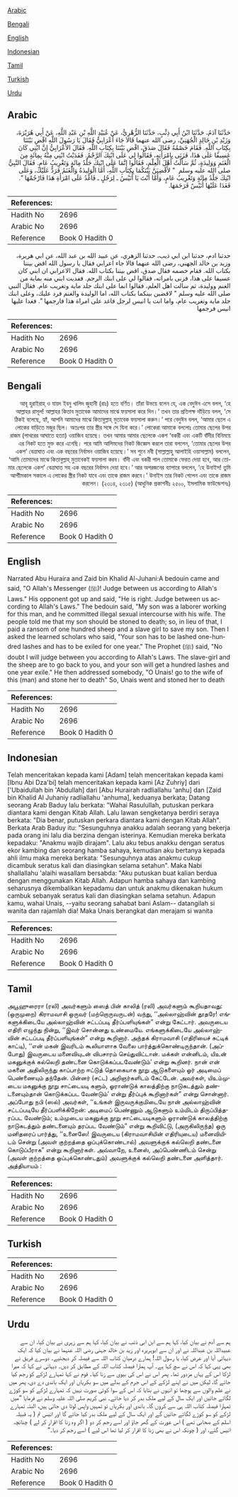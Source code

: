 [Arabic](#arabic)

[Bengali](#bengali)

[English](#english)

[Indonesian](#indonesian)

[Tamil](#tamil)

[Turkish](#turkish)

[Urdu](#urdu)

## Arabic


<div dir="rtl" lang="ar" style={{fontSize:'larger',backgroundColor:'#f8f9fa',padding:20}}>
حَدَّثَنَا آدَمُ، حَدَّثَنَا ابْنُ أَبِي ذِئْبٍ، حَدَّثَنَا الزُّهْرِيُّ، عَنْ عُبَيْدِ اللَّهِ بْنِ عَبْدِ اللَّهِ، عَنْ أَبِي هُرَيْرَةَ، وَزَيْدِ بْنِ خَالِدٍ الْجُهَنِيِّ، رضى الله عنهما قَالاَ جَاءَ أَعْرَابِيٌّ فَقَالَ يَا رَسُولَ اللَّهِ اقْضِ بَيْنَنَا بِكِتَابِ اللَّهِ‏.‏ فَقَامَ خَصْمُهُ فَقَالَ صَدَقَ، اقْضِ بَيْنَنَا بِكِتَابِ اللَّهِ‏.‏ فَقَالَ الأَعْرَابِيُّ إِنَّ ابْنِي كَانَ عَسِيفًا عَلَى هَذَا، فَزَنَى بِامْرَأَتِهِ، فَقَالُوا لِي عَلَى ابْنِكَ الرَّجْمُ‏.‏ فَفَدَيْتُ ابْنِي مِنْهُ بِمِائَةٍ مِنَ الْغَنَمِ وَوَلِيدَةٍ، ثُمَّ سَأَلْتُ أَهْلَ الْعِلْمِ، فَقَالُوا إِنَّمَا عَلَى ابْنِكَ جَلْدُ مِائَةٍ وَتَغْرِيبُ عَامٍ‏.‏ فَقَالَ النَّبِيُّ صلى الله عليه وسلم ‏ "‏ لأَقْضِيَنَّ بَيْنَكُمَا بِكِتَابِ اللَّهِ، أَمَّا الْوَلِيدَةُ وَالْغَنَمُ فَرَدٌّ عَلَيْكَ، وَعَلَى ابْنِكَ جَلْدُ مِائَةٍ وَتَغْرِيبُ عَامٍ، وَأَمَّا أَنْتَ يَا أُنَيْسُ ـ لِرَجُلٍ ـ فَاغْدُ عَلَى امْرَأَةِ هَذَا فَارْجُمْهَا ‏"‏‏.‏ فَغَدَا عَلَيْهَا أُنَيْسٌ فَرَجَمَهَا‏.‏
</div>
<div style={{backgroundColor:'#f8f9fa',padding:20, marginBottom: 10}}><table> <thead> <tr> <th>References:</th> <th></th> </tr> </thead> <tbody><tr><td>Hadith No</td><td>2696</td></tr><tr><td>Arabic No</td><td>2696</td></tr><tr><td>Reference</td><td>Book 0 Hadith 0</td></tr></tbody></table></div>


<div dir="rtl" lang="ar" style={{fontSize:'larger',backgroundColor:'#f8f9fa',padding:20}}>
حدثنا ادم، حدثنا ابن ابي ذيب، حدثنا الزهري، عن عبيد الله بن عبد الله، عن ابي هريرة، وزيد بن خالد الجهني، رضى الله عنهما قالا جاء اعرابي فقال يا رسول الله اقض بيننا بكتاب الله. فقام خصمه فقال صدق، اقض بيننا بكتاب الله. فقال الاعرابي ان ابني كان عسيفا على هذا، فزنى بامراته، فقالوا لي على ابنك الرجم. ففديت ابني منه بماية من الغنم ووليدة، ثم سالت اهل العلم، فقالوا انما على ابنك جلد ماية وتغريب عام. فقال النبي صلى الله عليه وسلم " لاقضين بينكما بكتاب الله، اما الوليدة والغنم فرد عليك، وعلى ابنك جلد ماية وتغريب عام، واما انت يا انيس لرجل فاغد على امراة هذا فارجمها ". فغدا عليها انيس فرجمها
</div>
<div style={{backgroundColor:'#f8f9fa',padding:20, marginBottom: 10}}><table> <thead> <tr> <th>References:</th> <th></th> </tr> </thead> <tbody><tr><td>Hadith No</td><td>2696</td></tr><tr><td>Arabic No</td><td>2696</td></tr><tr><td>Reference</td><td>Book 0 Hadith 0</td></tr></tbody></table></div>

## Bengali


<div dir="rtl" lang="bn" style={{fontSize:'larger',backgroundColor:'#f8f9fa',padding:20}}>
আবূ হুরাইরাহ্ ও যায়দ ইবনু খালিদ জুহানী (রাঃ) হতে বর্ণিত। তাঁরা উভয়ে বলেন যে, এক বেদুঈন এসে বলল, ‘হে আল্লাহর রাসূল! আল্লাহর কিতাব মুতাবেক আমাদের মাঝে ফয়সালা করে দিন।’ তখন তার প্রতিপক্ষ দাঁড়িয়ে বলল, ‘সে ঠিকই বলেছে, হ্যাঁ, আপনি আমাদের মাঝে কিতাবুল্লাহ্ মুতাবেক ফয়সালা করুন।’ পরে বেদুঈন বলল, ‘আমার ছেলে এ লোকের বাড়িতে মজুর ছিল। অতঃপর তার স্ত্রীর সঙ্গে সে যিনা করে।’ লোকেরা আমাকে বললোঃ তোমার ছেলের উপর রাজম (পাথরের আঘাতে হত্যা) ওয়াজিব হয়েছে। তখন আমার আমার ছেলেকে একশ ‘বকরী এবং একটি বাঁদীর বিনিময়ে এর নিকট হতে মুক্ত করে এনেছি। পরে আমি আলিমদের নিকট জিজ্ঞেস করলে তারা বললেন, ‘তোমার ছেলের উপর একশ’ বেত্রাঘাত এবং এক বছরের নির্বাসন ওয়াজিব হয়েছে।’ সব শুনে নবী (সাল্লাল্লাহু আলাইহি ওয়াসাল্লাম) বললেন, ‘আমি তোমাদের মাঝে কিতাবুল্লাহ্ মুতাবেকই ফয়সালা করব। বাঁদী এবং বকরী পাল তোমাকে ফেরত দেয়া হবে, আর তোমার ছেলেকে একশ’ বেত্রাঘাত সহ এক বছরের নির্বাসন দেয়া হবে।’ আর অপরজনের ব্যাপারে বললেন, ‘হে উনাইস! তুমি আগাীমকাল সকালে এ লোকের স্ত্রীর নিকট যাবে এবং তাকে রাজম করবে।’ উনাইস তার নিকট গেলেন এবং তাকে রাজম করলেন। (২৩১৪, ২৩১৫) (আধুনিক প্রকাশনীঃ ২৫০০, ইসলামিক ফাউন্ডেশনঃ)
</div>
<div style={{backgroundColor:'#f8f9fa',padding:20, marginBottom: 10}}><table> <thead> <tr> <th>References:</th> <th></th> </tr> </thead> <tbody><tr><td>Hadith No</td><td>2696</td></tr><tr><td>Arabic No</td><td>2696</td></tr><tr><td>Reference</td><td>Book 0 Hadith 0</td></tr></tbody></table></div>

## English


<div dir="ltr" lang="en" style={{fontSize:'larger',backgroundColor:'#f8f9fa',padding:20}}>
Narrated Abu Huraira and Zaid bin Khalid Al-Juhani:A bedouin came and said, "O Allah's Messenger (ﷺ)! Judge between us according to Allah's Laws." His opponent got up and said, "He is right. Judge between us according to Allah's Laws." The bedouin said, "My son was a laborer working for this man, and he committed illegal sexual intercourse with his wife. The people told me that my son should be stoned to death; so, in lieu of that, I paid a ransom of one hundred sheep and a slave girl to save my son. Then I asked the learned scholars who said, "Your son has to be lashed one-hundred lashes and has to be exiled for one year." The Prophet (ﷺ) said, "No doubt I will judge between you according to Allah's Laws. The slave-girl and the sheep are to go back to you, and your son will get a hundred lashes and one year exile." He then addressed somebody, "O Unais! go to the wife of this (man) and stone her to death" So, Unais went and stoned her to death
</div>
<div style={{backgroundColor:'#f8f9fa',padding:20, marginBottom: 10}}><table> <thead> <tr> <th>References:</th> <th></th> </tr> </thead> <tbody><tr><td>Hadith No</td><td>2696</td></tr><tr><td>Arabic No</td><td>2696</td></tr><tr><td>Reference</td><td>Book 0 Hadith 0</td></tr></tbody></table></div>

## Indonesian


<div dir="ltr" lang="id" style={{fontSize:'larger',backgroundColor:'#f8f9fa',padding:20}}>
Telah menceritakan kepada kami [Adam] telah menceritakan kepada kami [Ibnu Abi Dza'bi] telah menceritakan kepada kami [Az Zuhriy] dari ['Ubaidullah bin 'Abdullah] dari [Abu Hurairah radliallahu 'anhu] dan [Zaid bin Khalid Al Juhaniy radliallahu 'anhuma], keduanya berkata; Datang seorang Arab Baduy lalu berkata: "Wahai Rasulullah, putuskan perkara diantara kami dengan Kitab Allah. Lalu lawan sengketanya berdiri seraya berkata: "Dia benar, putuskan perkara diantara kami dengan Kitab Allah". Berkata Arab Baduy itu: "Sesunguhnya anakku adalah seorang yang bekerja pada orang ini lalu dia berzina dengan isterinya. Kemudian mereka berkata kepadaku: "Anakmu wajib dirajam". Lalu aku tebus anakku dengan seratus ekor kambing dan seorang hamba sahaya, kemudian aku bertanya kepada ahli ilmu maka mereka berkata: "Sesunguhnya atas anakmu cukup dicambuk seratus kali dan diasingkan selama setahun". Maka Nabi shallallahu 'alaihi wasallam bersabda: "Aku putuskan buat kalian berdua dengan menggunakan Kitab Allah. Adapun hamba sahaya dan kambing seharusnya dikembalikan kepadamu dan untuk anakmu dikenakan hukum cambuk sebanyak seratus kali dan diasingkan selama setahun. Adapun kamu, wahai Unais, --yaitu seorang sahabat bani Aslam-- datangilah si wanita dan rajamlah dia! Maka Unais berangkat dan merajam si wanita
</div>
<div style={{backgroundColor:'#f8f9fa',padding:20, marginBottom: 10}}><table> <thead> <tr> <th>References:</th> <th></th> </tr> </thead> <tbody><tr><td>Hadith No</td><td>2696</td></tr><tr><td>Arabic No</td><td>2696</td></tr><tr><td>Reference</td><td>Book 0 Hadith 0</td></tr></tbody></table></div>

## Tamil


<div dir="ltr" lang="ta" style={{fontSize:'larger',backgroundColor:'#f8f9fa',padding:20}}>
அபூஹுரைரா (ரலி) அவர்களும் ஸைத் பின் காலித் (ரலி) அவர்களும் கூறியதாவது: (ஒருமுறை) கிராமவாசி ஒருவர் (மற்றொருவருடன்) வந்து, ‘‘அல்லாஹ்வின் தூதரே! எங்களுக்கிடையே அல்லாஹ்வின் சட்டப்படி தீர்ப்பளியுங்கள்” என்று கேட்டார். அவருடைய எதிரி எழுந்து நின்று, ‘‘இவர் சொன்னது உண்மையே. எங்களுக்கிடையே அல்லாஹ்வின் சட்டப்படி தீர்ப்பளியுங்கள்” என்று கூறினார். அந்தக் கிராமவாசி (எதிரியைச் சுட்டிக் காட்டி), ‘‘என் மகன் இவரிடம் கூலியாளாக வேலை பார்த்துக்கொண்டிருந்தான். (அப்போது) இவருடைய மனைவியுடன் விபசாரம் செய்துவிட்டான். மக்கள் என்னிடம், யிஉன் மகனுக்குக் கல்லெறி தண்டனை கொடுக்கப்படவேண்டும்’ என்று கூறினர். நான் என் மகனை அதிலிருந்து காப்பாற்ற ஈட்டுத் தொகையாக நூறு ஆடுகளையும் ஓர் அடிமைப் பெண்ணையும் தந்தேன். பின்னர் (சட்ட) அறிஞர்களிடம் கேட்டேன். அவர்கள், யிஉம்முடைய மகனுக்கு நூறு சாட்டையடி களும், ஓராண்டுக் காலத்திற்கு நாடுகடத்தும் தண்டனையும்தான் கொடுக்கப்பட வேண்டும்’ என்று தீர்ப்புக் கூறினார்கள்” என்று சொன்னார். அப்போது நபி (ஸல்) அவர்கள், ‘‘உங்கள் இருவருக்குமிடையே நான் அல்லாஹ்வின் சட்டப்படியே தீர்ப்பளிக்கிறேன்: அடிமைப் பெண்ணும் ஆடுகளும் உம்மிடம் திருப்பித்தரப்பட வேண்டும்; உம்முடைய மகனுக்கு நூறு சாட்டையடிகளும் ஓராண்டுக் காலத்திற்கு நாடுகடத்தும் தண்டனையும் தரப்பட வேண்டும்” என்று கூறிவிட்டு, (அருகிலிருந்த) ஒரு மனிதரைப் பார்த்து, ‘‘உனைஸே! இவருடைய (கிராமவாசியின் எதிரியுடைய) மனைவியிடம் சென்று (அவள் குற்றத்தை ஒப்புக்கொண்டால்) அவளுக்குக் கல்லெறி தண்டனை கொடுப்பீராக” என்று கூறினார்கள். அவ்வாறே, உனைஸ், அப்பெண்ணிடம் சென்று (அவள் குற்றத்தை ஒப்புக்கொண்டதும்) அவளுக்குக் கல்லெறி தண்டனை அளித்தார். அத்தியாயம் :
</div>
<div style={{backgroundColor:'#f8f9fa',padding:20, marginBottom: 10}}><table> <thead> <tr> <th>References:</th> <th></th> </tr> </thead> <tbody><tr><td>Hadith No</td><td>2696</td></tr><tr><td>Arabic No</td><td>2696</td></tr><tr><td>Reference</td><td>Book 0 Hadith 0</td></tr></tbody></table></div>

## Turkish


<div dir="ltr" lang="tr" style={{fontSize:'larger',backgroundColor:'#f8f9fa',padding:20}}>

</div>
<div style={{backgroundColor:'#f8f9fa',padding:20, marginBottom: 10}}><table> <thead> <tr> <th>References:</th> <th></th> </tr> </thead> <tbody><tr><td>Hadith No</td><td>2696</td></tr><tr><td>Arabic No</td><td>2696</td></tr><tr><td>Reference</td><td>Book 0 Hadith 0</td></tr></tbody></table></div>

## Urdu


<div dir="rtl" lang="ur" style={{fontSize:'larger',backgroundColor:'#f8f9fa',padding:20}}>
ہم سے آدم نے بیان کیا، کہا ہم سے ابن ابی ذئب نے بیان کیا، کہا ہم سے زہری نے بیان کیا، ان سے عبیداللہ بن عبداللہ نے اور ان سے ابوہریرہ اور زید بن خالد جہنی رضی اللہ عنہما نے بیان کیا کہ ایک دیہاتی آیا اور عرض کیا، یا رسول اللہ! ہمارے درمیان کتاب اللہ سے فیصلہ کر دیجئیے۔ دوسرے فریق نے بھی یہی کہا کہ اس نے سچ کہا ہے۔ آپ ہمارا فیصلہ کتاب اللہ کے مطابق کر دیں۔ دیہاتی نے کہا کہ میرا لڑکا اس کے یہاں مزدور تھا۔ پھر اس نے اس کی بیوی سے زنا کیا۔ قوم نے کہا تمہارے لڑکے کو رجم کیا جائے گا، لیکن میں نے اپنے لڑکے کے اس جرم کے بدلے میں سو بکریاں اور ایک باندی دے دی، پھر میں نے علم والوں سے پوچھا تو انہوں نے بتایا کہ اس کے سوا کوئی صورت نہیں کہ تمہارے لڑکے کو سو کوڑے لگائے جائیں اور ایک سال کے لیے ملک بدر کر دیا جائے۔ نبی کریم صلی اللہ علیہ وسلم نے فرمایا ”میں تمہارا فیصلہ کتاب اللہ ہی سے کروں گا۔ باندی اور بکریاں تو تمہیں واپس لوٹا دی جاتی ہیں، البتہ تمہارے لڑکے کو سو کوڑے لگائے جائیں گے اور ایک سال کے لیے ملک بدر کیا جائے گا اور انیس تم ( یہ قبیلہ اسلم کے صحابی تھے ) اس عورت کے گھر جاؤ اور اسے رجم کر دو ( اگر وہ زنا کا اقرار کر لے ) چنانچہ انیس گئے، اور ( چونکہ اس نے بھی زنا کا اقرار کر لیا تھا اس لیے ) اسے رجم کر دیا۔“
</div>
<div style={{backgroundColor:'#f8f9fa',padding:20, marginBottom: 10}}><table> <thead> <tr> <th>References:</th> <th></th> </tr> </thead> <tbody><tr><td>Hadith No</td><td>2696</td></tr><tr><td>Arabic No</td><td>2696</td></tr><tr><td>Reference</td><td>Book 0 Hadith 0</td></tr></tbody></table></div>
